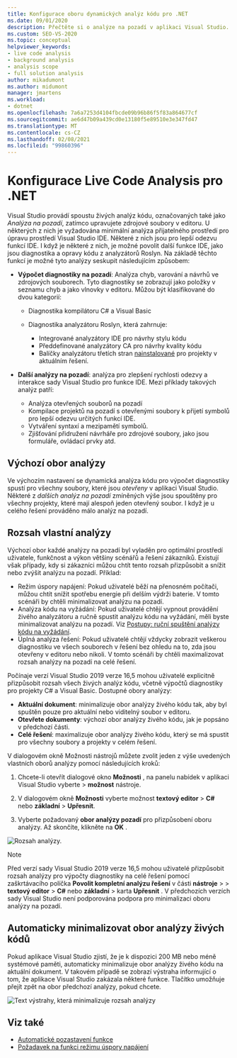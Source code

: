 ```yaml
---
title: Konfigurace oboru dynamických analýz kódu pro .NET
ms.date: 09/01/2020
description: Přečtěte si o analýze na pozadí v aplikaci Visual Studio. Podívejte se, jak omezit analýzu na viditelný dokument, všechny otevřené dokumenty nebo všechny soubory a projekty.
ms.custom: SEO-VS-2020
ms.topic: conceptual
helpviewer_keywords:
- live code analysis
- background analysis
- analysis scope
- full solution analysis
author: mikadumont
ms.author: midumont
manager: jmartens
ms.workload:
- dotnet
ms.openlocfilehash: 7a6a7253d4104fbcde09b96b86f5f83a864677cf
ms.sourcegitcommit: ae6d47b09a439cd0e13180f5e89510e3e347fd47
ms.translationtype: MT
ms.contentlocale: cs-CZ
ms.lasthandoff: 02/08/2021
ms.locfileid: "99860396"
---
```

# <a name="configure-live-code-analysis-for-net"></a>Konfigurace Live Code Analysis pro .NET

Visual Studio provádí spoustu živých analýz kódu, označovaných také jako *Analýza na pozadí*, zatímco upravujete zdrojové soubory v editoru. U některých z nich je vyžadována minimální analýza přijatelného prostředí pro úpravu prostředí Visual Studio IDE. Některé z nich jsou pro lepší odezvu funkcí IDE. I když je některé z nich, je možné povolit další funkce IDE, jako jsou diagnostika a opravy kódu z analyzátorů Roslyn. Na základě těchto funkcí je možné tyto analýzy seskupit následujícím způsobem:

- **Výpočet diagnostiky na pozadí**: Analýza chyb, varování a návrhů ve zdrojových souborech. Tyto diagnostiky se zobrazují jako položky v seznamu chyb a jako vlnovky v editoru. Můžou být klasifikované do dvou kategorií:
  - Diagnostika kompilátoru C# a Visual Basic
  - Diagnostika analyzátoru Roslyn, která zahrnuje:

    - Integrované analyzátory IDE pro návrhy stylu kódu
    - Předdefinované analyzátory CA pro návrhy kvality kódu
    - Balíčky analyzátoru třetích stran [nainstalované](./install-roslyn-analyzers.md) pro projekty v aktuálním řešení.

- **Další analýzy na pozadí**: analýza pro zlepšení rychlosti odezvy a interakce sady Visual Studio pro funkce IDE. Mezi příklady takových analýz patří:
  - Analýza otevřených souborů na pozadí
  - Kompilace projektů na pozadí s otevřenými soubory k přijetí symbolů pro lepší odezvu určitých funkcí IDE.
  - Vytváření syntaxí a mezipamětí symbolů.
  - Zjišťování přidružení návrháře pro zdrojové soubory, jako jsou formuláře, ovládací prvky atd.

## <a name="default-analysis-scope"></a>Výchozí obor analýzy

Ve výchozím nastavení se dynamická analýza kódu pro výpočet diagnostiky spustí pro všechny soubory, které jsou _otevřeny_ v aplikaci Visual Studio. Některé z _dalších analýz na pozadí_ zmíněných výše jsou spouštěny pro všechny projekty, které mají alespoň jeden otevřený soubor. I když je u celého řešení prováděno málo analýz na pozadí.

## <a name="custom-analysis-scope"></a>Rozsah vlastní analýzy

Výchozí obor každé analýzy na pozadí byl vyladěn pro optimální prostředí uživatele, funkčnost a výkon většiny scénářů a řešení zákazníků. Existují však případy, kdy si zákazníci můžou chtít tento rozsah přizpůsobit a snížit nebo zvýšit analýzu na pozadí. Příklad:

- Režim úspory napájení: Pokud uživatelé běží na přenosném počítači, můžou chtít snížit spotřebu energie při delším výdrži baterie. V tomto scénáři by chtěli minimalizovat analýzu na pozadí.
- Analýza kódu na vyžádání: Pokud uživatelé chtějí vypnout provádění živého analyzátoru a ručně spustit analýzu kódu na vyžádání, měli byste minimalizovat analýzu na pozadí. Viz [Postupy: ruční spuštění analýzy kódu na vyžádání](./how-to-run-code-analysis-manually-for-managed-code.md).
- Úplná analýza řešení: Pokud uživatelé chtějí vždycky zobrazit veškerou diagnostiku ve všech souborech v řešení bez ohledu na to, zda jsou otevřeny v editoru nebo nikoli. V tomto scénáři by chtěli maximalizovat rozsah analýzy na pozadí na celé řešení.

Počínaje verzí Visual Studio 2019 verze 16,5 mohou uživatelé explicitně přizpůsobit rozsah všech živých analýz kódu, včetně výpočtů diagnostiky pro projekty C# a Visual Basic. Dostupné obory analýzy:

- **Aktuální dokument**: minimalizuje obor analýzy živého kódu tak, aby byl spuštěn pouze pro aktuální nebo viditelný soubor v editoru.
- **Otevřete dokumenty**: výchozí obor analýzy živého kódu, jak je popsáno v předchozí části.
- **Celé řešení**: maximalizuje obor analýzy živého kódu, který se má spustit pro všechny soubory a projekty v celém řešení.

V dialogovém okně Možnosti nástrojů můžete zvolit jeden z výše uvedených vlastních oborů analýzy pomocí následujících kroků:

1. Chcete-li otevřít dialogové okno **Možnosti** , na panelu nabídek v aplikaci Visual Studio vyberte  >  **možnost** nástroje.

2. V dialogovém okně **Možnosti** vyberte možnost **textový editor**  >  **C#** nebo **základní**  >  **Upřesnit**.

3. Vyberte požadovaný **obor analýzy pozadí** pro přizpůsobení oboru analýzy. Až skončíte, klikněte na **OK** .

![Rozsah analýzy.](./media/background-analysis-scope.png)

> [!NOTE]
> Před verzí sady Visual Studio 2019 verze 16,5 mohou uživatelé přizpůsobit rozsah analýzy pro výpočty diagnostiky na celé řešení pomocí zaškrtávacího políčka **Povolit kompletní analýzu řešení** v části **nástroje**  >    >  **textový editor**  >  **C#** nebo **základní**  >  karta **Upřesnit** . V předchozích verzích sady Visual Studio není podporována podpora pro minimalizaci oboru analýzy na pozadí.

## <a name="automatically-minimize-live-code-analysis-scope"></a>Automaticky minimalizovat obor analýzy živých kódů

Pokud aplikace Visual Studio zjistí, že je k dispozici 200 MB nebo méně systémové paměti, automaticky minimalizuje obor analýzy živého kódu na aktuální dokument. V takovém případě se zobrazí výstraha informující o tom, že aplikace Visual Studio zakázala některé funkce. Tlačítko umožňuje přejít zpět na obor předchozí analýzy, pokud chcete.

![Text výstrahy, která minimalizuje rozsah analýzy](./media/fsa_alert.png)

## <a name="see-also"></a>Viz také

- [Automatické pozastavení funkce](./automatic-feature-suspension.md)
- [Požadavek na funkci režimu úspory napájení](https://github.com/dotnet/roslyn/issues/38429)
